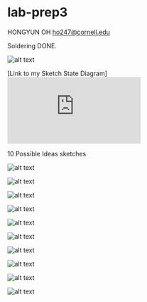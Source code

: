 # lab-prep3

HONGYUN OH
ho247@cornell.edu

Soldering  DONE.

![alt text](https://github.com/contactkoh/lab-prep3/blob/master/solder1.jpg)



[Link to my Sketch State Diagram]
![alt text](https://github.com/contactkoh/lab-prep3/blob/master/prelab3.pdf)


10 Possible Ideas sketches

![alt text](https://github.com/contactkoh/lab-prep1/blob/master/1.jpg)

![alt text](https://github.com/contactkoh/lab-prep1/blob/master/2.jpg)

![alt text](https://github.com/contactkoh/lab-prep1/blob/master/3.jpg)

![alt text](https://github.com/contactkoh/lab-prep1/blob/master/4.jpg)

![alt text](https://github.com/contactkoh/lab-prep1/blob/master/5.jpg)

![alt text](https://github.com/contactkoh/lab-prep1/blob/master/6.jpg)

![alt text](https://github.com/contactkoh/lab-prep1/blob/master/7.jpg)

![alt text](https://github.com/contactkoh/lab-prep1/blob/master/8.jpg)

![alt text](https://github.com/contactkoh/lab-prep1/blob/master/9.jpg)

![alt text](https://github.com/contactkoh/lab-prep1/blob/master/10.jpg)

